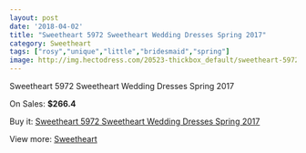 ```yaml
---
layout: post
date: '2018-04-02'
title: "Sweetheart 5972 Sweetheart Wedding Dresses Spring 2017"
category: Sweetheart
tags: ["rosy","unique","little","bridesmaid","spring"]
image: http://img.hectodress.com/20523-thickbox_default/sweetheart-5972-sweetheart-wedding-dresses-spring-2013.jpg
---
```

Sweetheart 5972 Sweetheart Wedding Dresses Spring 2017

On Sales: **$266.4**
<a href="https://www.hectodress.com/sweetheart/9500-sweetheart-5972-sweetheart-wedding-dresses-spring-2013.html"><amp-img layout="responsive" width="600" height="600" src="//img.hectodress.com/20523-thickbox_default/sweetheart-5972-sweetheart-wedding-dresses-spring-2013.jpg" alt="Sweetheart 5972 Sweetheart Wedding Dresses Spring 2017 0" /></a>
<a href="https://www.hectodress.com/sweetheart/9500-sweetheart-5972-sweetheart-wedding-dresses-spring-2013.html"><amp-img layout="responsive" width="600" height="600" src="//img.hectodress.com/20525-thickbox_default/sweetheart-5972-sweetheart-wedding-dresses-spring-2013.jpg" alt="Sweetheart 5972 Sweetheart Wedding Dresses Spring 2017 1" /></a>
<a href="https://www.hectodress.com/sweetheart/9500-sweetheart-5972-sweetheart-wedding-dresses-spring-2013.html"><amp-img layout="responsive" width="600" height="600" src="//img.hectodress.com/20524-thickbox_default/sweetheart-5972-sweetheart-wedding-dresses-spring-2013.jpg" alt="Sweetheart 5972 Sweetheart Wedding Dresses Spring 2017 2" /></a>

Buy it: [Sweetheart 5972 Sweetheart Wedding Dresses Spring 2017](https://www.hectodress.com/sweetheart/9500-sweetheart-5972-sweetheart-wedding-dresses-spring-2013.html "Sweetheart 5972 Sweetheart Wedding Dresses Spring 2017")

View more: [Sweetheart](https://www.hectodress.com/157-sweetheart "Sweetheart")